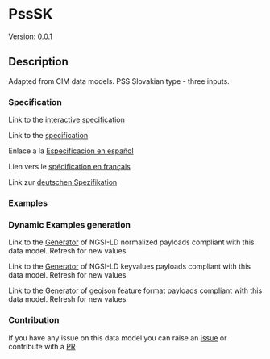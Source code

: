 # PssSK
Version: 0.0.1

## Description 

Adapted from CIM data models. PSS Slovakian type - three inputs.
### Specification

Link to the [interactive specification](https://swagger.lab.fiware.org/?url=https://smart-data-models.github.io/dataModel.EnergyCIM/PssSK/swagger.yaml)

Link to the [specification](https://github.com/smart-data-models/dataModel.EnergyCIM/blob/master/PssSK/doc/spec.md)

Enlace a la [Especificación en español](https://github.com/smart-data-models/dataModel.EnergyCIM/blob/master/PssSK/doc/spec_ES.md)

Lien vers le [spécification en français](https://github.com/smart-data-models/dataModel.EnergyCIM/blob/master/PssSK/doc/spec_FR.md)

Link zur [deutschen Spezifikation](https://github.com/smart-data-models/dataModel.EnergyCIM/blob/master/PssSK/doc/spec_DE.md)
### Examples
### Dynamic Examples generation

Link to the [Generator](https://smartdatamodels.org/extra/ngsi-ld_generator.php?schemaUrl=https://raw.githubusercontent.com/smart-data-models/dataModel.EnergyCIM/master/PssSK/schema.json&email=info@smartdatamodels.org) of NGSI-LD normalized payloads compliant with this data model. Refresh for new values

Link to the [Generator](https://smartdatamodels.org/extra/ngsi-ld_generator_keyvalues.php?schemaUrl=https://raw.githubusercontent.com/smart-data-models/dataModel.EnergyCIM/master/PssSK/schema.json&email=info@smartdatamodels.org) of NGSI-LD keyvalues payloads compliant with this data model. Refresh for new values

Link to the [Generator](https://smartdatamodels.org/extra/geojson_features_generator.php?schemaUrl=https://raw.githubusercontent.com/smart-data-models/dataModel.EnergyCIM/master/PssSK/schema.json&email=info@smartdatamodels.org) of geojson feature format payloads compliant with this data model. Refresh for new values
### Contribution

 If you have any issue on this data model you can raise an [issue](https://github.com/smart-data-models/dataModel.EnergyCIM/issues)  or contribute with a [PR](https://github.com/smart-data-models/dataModel.EnergyCIM/pulls)